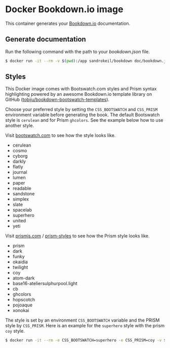 # Docker Bookdown.io image
This container generates your [Bookdown.io](http://bookdown.io/) documentation.

## Generate documentation
Run the following command with the path to your *bookdown.json* file.

```bash
$ docker run -it --rm -v $(pwd):/app sandrokeil/bookdown doc/bookdown.json
```

## Styles
This Docker image comes with Bootswatch.com styles and Prism syntax highlighting powered by an awesome 
Bookdown.io template library on GitHub ([tobiju/bookdown-bootswatch-templates](https://github.com/tobiju/bookdown-bootswatch-templates)).

Choose your preferred style by setting the `CSS_BOOTSWATCH` and `CSS_PRISM` environment variable before generating the book. 
The default Bootswatch style is `cerulean` and for Prism `ghcolors`. See the example below how to use another style.

Visit [bootswatch.com](https://bootswatch.com/) to see how the style looks like.

* cerulean
* cosmo
* cyborg
* darkly
* flatly
* journal
* lumen
* paper
* readable
* sandstone
* simplex
* slate
* spacelab
* superhero
* united
* yeti

Visit [prismjs.com](http://prismjs.com/) / [prism-styles](https://github.com/PrismJS/prism-themes) to see how the Prism style looks like.

* prism
* dark
* funky
* okaidia
* twilight
* coy
* atom-dark
* base16-ateliersulphurpool.light
* cb
* ghcolors
* hopscotch
* pojoaque
* xonokai

The style is set by an environment `CSS_BOOTSWATCH` variable and the PRISM style by `CSS_PRISM`. 
Here is an example for the `superhero` style with the prism `coy` style.

```bash
$ docker run -it --rm -e CSS_BOOTSWATCH=superhero -e CSS_PRISM=coy -v $(pwd):/app sandrokeil/bookdown doc/bookdown.json
```

